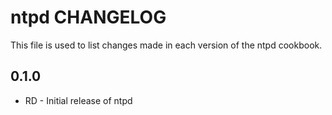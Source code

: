 ntpd CHANGELOG
==============

This file is used to list changes made in each version of the ntpd cookbook.

0.1.0
-----
- RD - Initial release of ntpd
